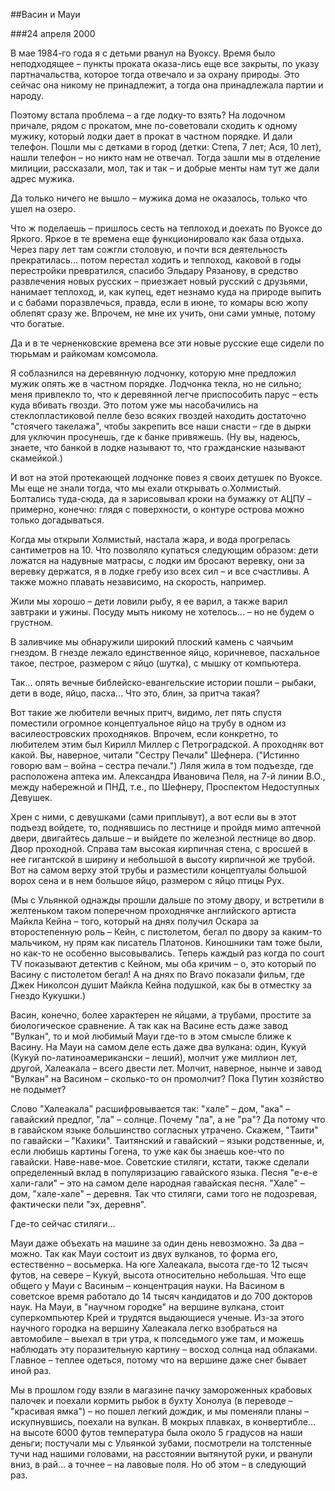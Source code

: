 ##Васин и Мауи

###24 апреля 2000
 
В мае 1984-го года я с детьми рванул на Вуоксу. Время было неподходящее – пункты проката оказа-лись еще все закрыты, по указу партначальства, которое тогда отвечало и за охрану природы. Это сейчас она никому не принадлежит, а тогда она принадлежала партии и народу.

Поэтому встала проблема – а где лодку-то взять? На лодочном причале, рядом с прокатом, мне по-советовали сходить к одному мужику, который лодки дает в прокат в частном порядке. И дали телефон. Пошли мы с детками в город (детки: Степа, 7 лет; Ася, 10 лет), нашли телефон – но никто нам не отвечал. Тогда зашли мы в отделение милиции, рассказали, мол, так и так – и добрые менты нам тут же дали адрес мужика.

Да только ничего не вышло – мужика дома не оказалось, только что ушел на озеро.

Что ж поделаешь – пришлось сесть на теплоход и доехать по Вуоксе до Яркого. Яркое в те времена еще функционировало как база отдыха. Через пару лет там сожгли столовую, и почти вся деятельность прекратилась... потом перестал ходить и теплоход, каковой в годы перестройки превратился, спасибо Эльдару Рязанову, в средство развлечения новых русских – приезжает новый русский с друзьями, нанимает теплоход, и, как купец, едет незнамо куда на природе выпить и с бабами поразвлечься, правда, если в июне, то комары всю жопу облепят сразу же. Впрочем, не мне  их учить, они сами умные, потому что богатые.

Да и в те черненковские времена все эти новые русские еще сидели по тюрьмам и райкомам комсомола.

Я соблазнился на деревянную лодчонку, которую мне предложил мужик опять же в частном порядке. Лодчонка текла, но не сильно; меня привлекло то, что к деревянной легче приспособить парус – есть куда вбивать гвозди. Это потом уже мы насобачились на стеклопластиковой пелле безо всяких гвоздей находить достаточно "стоячего такелажа", чтобы закрепить все наши снасти – где в дырки для уключин просунешь, где к банке привяжешь. (Ну вы, надеюсь, знаете, что банкой в лодке называют то, что гражданские называют скамейкой.)

И вот на этой протекающей лодчонке повез я своих детушек по Вуоксе. Мы еще не знали тогда, что мы ехали открывать о.Холмистый. Болтались туда-сюда, да я зарисовывал кроки на бумажку от АЦПУ – примерно, конечно: глядя с поверхности, о контуре острова можно только догадываться.

Когда мы открыли Холмистый, настала жара, и вода прогрелась сантиметров на 10. Что позволяло купаться следующим образом: дети  ложатся на надувные матрасы, с лодки им бросают веревку, они за веревку держатся, я в лодке гребу изо всех сил – и все счастливы. А также можно плавать независимо, на скорость, например.

Жили мы хорошо – дети ловили рыбу, я ее варил, а также варил завтраки и ужины. Посуду мыть никому не хотелось... – но не будем о грустном.

В заливчике мы обнаружили широкий плоский камень с чаячьим гнездом. В гнезде лежало единственное яйцо, коричневое, пасхальное такое, пестрое, размером с яйцо (шутка), с мышку от компьютера.

Так... опять вечные библейско-евангельские истории пошли – рыбаки, дети в воде, яйцо, пасха... Что это, блин, за притча такая?

Вот такие же любители вечных притч, видимо, лет пять спустя поместили огромное концептуальное яйцо на трубу в одном из василеостровских проходняков. Впрочем, если конкретно, то любителем этим был Кирилл Миллер с Петроградской. А проходняк вот какой. Вы, наверное, читали "Сестру Печали" Шефнера. ("Истинно говорю вам – война – сестра печали.") Ляля жила в том подъезде, где расположена аптека им. Александра Ивановича Пеля, на 7-й линии В.О., между набережной и ПНД, т.е., по Шефнеру, Проспектом Недоступных Девушек.

Хрен с ними, с девушками (сами приплывут), а вот если вы в этот подъезд войдете, то, поднявшись по лестнице и пройдя мимо аптечной двери, двигайтесь дальше – и выйдете по железной лестнице во двор. Двор проходной. Справа там высокая кирпичная стена, с вросшей в нее гигантской в ширину и небольшой в высоту кирпичной же трубой. Вот на самом верху этой трубы и разместили концептуалы большой ворох сена и в нем большое яйцо, размером с яйцо птицы Рух.

(Мы с Ульянкой однажды прошли дальше по этому двору, и встретили в желтеньком таком поперечном проходнячке английского артиста Майкла Кейна – того, который на днях получил Оскара за второстепенную роль – Кейн, с пистолетом, бегал по двору за каким-то мальчиком, ну прям как писатель Платонов. Киношники там тоже были, но как-то не особенно высовывались. Теперь каждый раз когда по court TV показывают детектив с Кейном, мы оба кричим – о, это который по Васину с пистолетом бегал! А на днях по Bravo показали фильм, где Джек Николсон душит Майкла Кейна подушкой, как бы в отместку за Гнездо Кукушки.)

Васин, конечно, более характерен не яйцами, а трубами, простите за биологическое сравнение. А так как на Васине есть даже завод "Вулкан", то и мой любимый Мауи где-то в этом смысле ближе к Васину. На Мауи на самом деле есть даже два вулкана: один, Кукуй (Кукуй по-латиноамерикански – леший), молчит уже миллион лет, другой, Халеакала – всего двести лет. Молчит, наверное, нынче и завод "Вулкан" на Васином – сколько-то он промолчит? Пока Путин хозяйство не подымет?

Слово "Халеакала" расшифровывается так: "хале" – дом, "ака" – гавайский предлог, "ла" – солнце. Почему "ла", а не "ра"? Да потому что в гавайском языке большинство согласных утрачено. Скажем, "Таити" по гавайски – "Кахики". Таитянский и гавайский – языки родственные, и, если любишь картины Гогена, то уже как бы знаешь кое-что по гавайски. Наве-наве-мое. Советские стиляги, кстати, также сделали определенный вклад в популяризацию гавайского языка. Песня "е-е-е хали-гали" – это на самом деле народная гавайская песня. "Хале" – дом, "хале-хале" – деревня. Так что стиляги, сами того не подозревая, фактически пели "эх, деревня".

Где-то сейчас стиляги...

Мауи даже объехать на машине за один день невозможно. За два – можно. Так как Мауи состоит из двух вулканов, то форма его, естественно – восьмерка. На юге Халеакала, высота где-то 12 тысяч футов, на севере – Кукуй, высота относительно небольшая. Что еще общего у Мауи с Васиным – концентрация науки. На Васином в советское время работало до 14 тысяч кандидатов и до 700 докторов наук. На Мауи, в "научном городке" на вершине вулкана, стоит суперкомпьютер Крей и трудятся выдающиеся ученые. Из-за этого научного городка на вершину Халеакала легко взобраться на автомобиле – выехал в три утра, к полседьмого уже там, и можешь наблюдать эту поразительную картину – восход солнца над облаками. Главное – теплее одеться, потому что на вершине даже снег бывает иной раз.

Мы в прошлом году взяли в магазине пачку замороженных крабовых палочек и поехали кормить рыбок в бухту Хонолуа (в переводе – "красивая ямка") – но пошел легкий дождик, и мы поменяли планы – искупнувшись, поехали на вулкан. В мокрых плавках, в конвертибле... на высоте 6000 футов температура была около 5 градусов на наши деньги; постучали мы с Ульянкой зубами, посмотрели на толстенные тучи над нашими головами, на расстоянии вытянутой руки, и рванули вниз, в рай... а точнее – на лавовые поля. Но об этом – в следующий раз.

